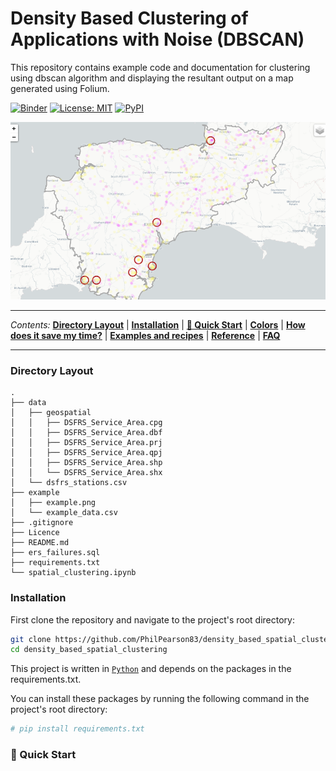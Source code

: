 # Density Based Clustering of Applications with Noise (DBSCAN)

This repository contains example code and documentation for clustering using dbscan algorithm and displaying the resultant output on a map generated using Folium.

[![Binder](https://mybinder.org/badge_logo.svg)](https://mybinder.org/v2/gh/PhilPearson83/density_based_spatial_clustering/HEAD?filepath=spatial_clustering.ipynb)
<a href="https://github.com/PhilPearson83/density_based_spatial_clustering/blob/master/LICENSE"><img alt="License: MIT" src="https://img.shields.io/github/license/PhilPearson83/density_based_spatial_clustering"></a>
<a href="https://github.com/PhilPearson83/density_based_spatial_clustering"><img alt="PyPI" src="https://img.shields.io/badge/python-3.7+-blue.svg"></a>

![us](./example/example.png)

---

_Contents:_ **[Directory Layout](#Directory-Layout)** | **[Installation](#installation)** | **[🚀 Quick Start](#-quick-start)**
| **[Colors](#colors)**
| **[How does it save my time?](#how-does-it-save-my-time)** | 
**[Examples and recipes](#examples-and-recipes)** | **[Reference](#reference)**
| **[FAQ](#faq)**

---

### Directory Layout

```
.
├── data
│   ├── geospatial
│   │   ├── DSFRS_Service_Area.cpg
│   │   ├── DSFRS_Service_Area.dbf
│   │   ├── DSFRS_Service_Area.prj
│   │   ├── DSFRS_Service_Area.qpj
│   │   ├── DSFRS_Service_Area.shp
│   │   └── DSFRS_Service_Area.shx
│   └── dsfrs_stations.csv
├── example
│   ├── example.png
│   └── example_data.csv
├── .gitignore
├── Licence
├── README.md
├── ers_failures.sql
├── requirements.txt
└── spatial_clustering.ipynb
```

### Installation
First clone the repository and navigate to the project's root directory:
```bash
git clone https://github.com/PhilPearson83/density_based_spatial_clustering.git
cd density_based_spatial_clustering
```

This project is written in [`Python`](https://www.python.org/) and depends on the packages in the requirements.txt.

You can install these packages by running the following command in the project's root directory:

```bash
# pip install requirements.txt 
```
### 🚀 Quick Start
